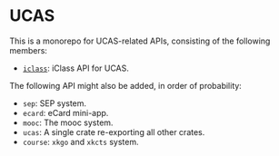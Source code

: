 # UCAS

This is a monorepo for UCAS-related APIs, consisting of the following members:

- [`iclass`](./iclass/): iClass API for UCAS.

The following API might also be added, in order of probability:

- `sep`: SEP system.
- `ecard`: eCard mini-app.
- `mooc`: The mooc system.
- `ucas`: A single crate re-exporting all other crates.
- `course`: `xkgo` and `xkcts` system.
